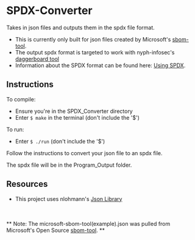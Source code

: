 # SPDX-Converter
Takes in json files and outputs them in the spdx file format.
- This is currently only built for json files created by Microsoft's [sbom-tool](https://github.com/microsoft/sbom-tool).
- The output spdx format is targeted to work with nyph-infosec's [daggerboard tool](https://github.com/nyph-infosec/daggerboard)
-  Information about the SPDX format can be found here: [Using SPDX](https://spdx.dev/resources/use/).

## Instructions

To compile: 
- Ensure you're in the SPDX_Converter directory
- Enter `$ make` in the terminal (don't include the '$')

To run: 
- Enter `$ ./run`  (don't include the '$')

Follow the instructions to convert your json file to an spdx file.

The spdx file will be in the Program_Output folder.

## Resources

- This project uses nlohmann's [Json Library](https://github.com/nlohmann/json)


<br><br>
** Note: The microsoft-sbom-tool(example).json was pulled from Microsoft's Open Source [sbom-tool](https://github.com/microsoft/sbom-tool). **
